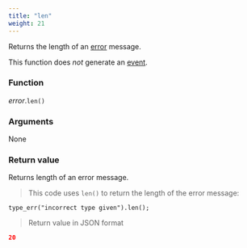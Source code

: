 ```yaml
---
title: "len"
weight: 21
---
```


Returns the length of an [error](..) message.

This function does *not* generate an [event](../../../events).

### Function

*error*.`len()`

### Arguments

None

### Return value

Returns length of an error message.

> This code uses `len()` to return the length of the error message:

```thingsdb,json_response
type_err("incorrect type given").len();
```

> Return value in JSON format

```json
20
```
